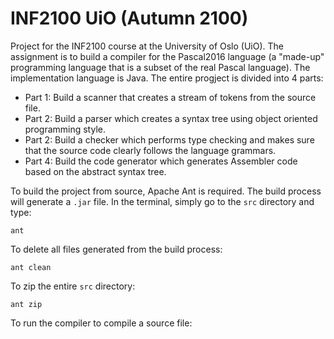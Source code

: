 # INF2100 UiO (Autumn 2100)

Project for the INF2100 course at the University of Oslo (UiO). The assignment 
is to build a compiler for the Pascal2016 language (a "made-up" programming 
language that is a subset of the real Pascal language). The implementation 
language is Java. The entire progject is divided into 4 parts:
- Part 1: Build a scanner that creates a stream of tokens from the source file.
- Part 2: Build a parser which creates a syntax tree using object oriented programming style.
- Part 2: Build a checker which performs type checking and makes sure that the source code clearly follows the language grammars.
- Part 4: Build the code generator which generates Assembler code based on the abstract syntax tree.

To build the project from source, Apache Ant is required. The build process will
generate a `.jar` file. In the terminal, simply go to the `src` directory and type:
	
	ant
	
To delete all files generated from the build process:
	
	ant clean
	
To zip the entire `src` directory:
	
	ant zip
	
To run the compiler to compile a source file:
